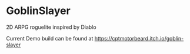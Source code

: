 # GoblinSlayer
2D ARPG roguelite inspired by Diablo

Current Demo build can be found at https://cptmotorbeard.itch.io/goblin-slayer
